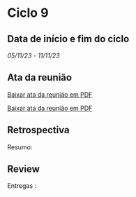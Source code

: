 # Ciclo 9

## Data de início e fim do ciclo

*05/11/23* - *11/11/23*

## Ata da reunião

[Baixar ata da reunião em PDF](atas/06_11ATA.docx.pdf)

[Baixar ata da reunião em PDF](atas/08_11Ata.docx.pdf)

## Retrospectiva

Resumo:

## Review

Entregas :